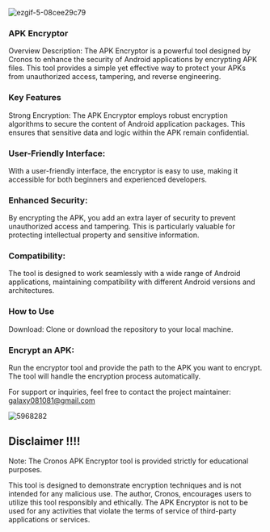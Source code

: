 ![ezgif-5-08cee29c79](https://github.com/CronosMonita/Cronos-APK-Encrypter-FUD/assets/152598304/fbd59346-18d5-4a6e-ba33-789370e2f5ee)


### APK Encryptor
Overview
Description:
The APK Encryptor is a powerful tool designed by Cronos to enhance the security of Android applications by encrypting APK files. This tool provides a simple yet effective way to protect your APKs from unauthorized access, tampering, and reverse engineering.

### Key Features
Strong Encryption:
The APK Encryptor employs robust encryption algorithms to secure the content of Android application packages. This ensures that sensitive data and logic within the APK remain confidential.

### User-Friendly Interface:
With a user-friendly interface, the encryptor is easy to use, making it accessible for both beginners and experienced developers.

### Enhanced Security:
By encrypting the APK, you add an extra layer of security to prevent unauthorized access and tampering. This is particularly valuable for protecting intellectual property and sensitive information.

### Compatibility:
The tool is designed to work seamlessly with a wide range of Android applications, maintaining compatibility with different Android versions and architectures.

### How to Use
Download:
Clone or download the repository to your local machine.

### Encrypt an APK:
Run the encryptor tool and provide the path to the APK you want to encrypt. The tool will handle the encryption process automatically.

For support or inquiries, feel free to contact the project maintainer: galaxy081081@gmail.com

![5968282](https://github.com/CronosMonita/Cronos-APK-Encrypter-FUD/assets/152598304/401107f2-b5a8-4b3e-a62c-763afaa4b9c2)


## Disclaimer  !!!!
Note: The Cronos APK Encryptor tool is provided strictly for educational purposes.

This tool is designed to demonstrate encryption techniques and is not intended for any malicious use. The author, Cronos, encourages users to utilize this tool responsibly and ethically. The APK Encryptor is not to be used for any activities that violate the terms of service of third-party applications or services.
